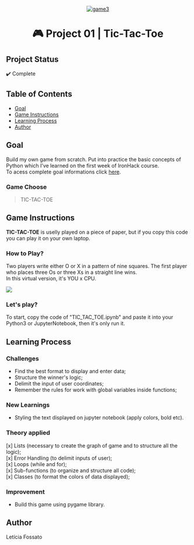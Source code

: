 <p align="center"><a href="https://imgbb.com/"><img src="https://i.ibb.co/Jny8QCy/game3.jpg" alt="game3" border="0"></a></p>
<h1 align="center">🎮 Project 01 | Tic-Tac-Toe </h1>

## Project Status
:heavy_check_mark: Complete

## Table of Contents 
- [Goal](#goal)
- [Game Instructions](#Game-Instructions)
- [Learning Process](#Challenges)
- [Author](#Author)

## Goal
Build my own game from scratch. Put into practice the basic concepts of Python which I’ve learned on the first week of IronHack course.<br>
To acess complete goal informations click <a href="https://drive.google.com/file/d/1pu8BtTec2VSng1MV3S-VKaXWBFpbdKpv/view?usp=sharing">here</a>.</br>

### Game Choose
> TIC-TAC-TOE

## Game Instructions
**TIC-TAC-TOE** is uselly played on a piece of paper, but if you copy this code you can play it on your own laptop.<br>
### How to Play? 
Two players write either O or X in a pattern of nine squares. The first player who places three Os or three Xs in a straight line wins. <br>
In this virtual version, it's YOU x CPU.<br>

![](https://media0.giphy.com/media/JTtbeZQ5PREQFzohgC/giphy.gif)

### Let's play?
To start, copy the code of "TIC_TAC_TOE.ipynb" and paste it into your Python3 or JupyterNotebook, then it's only run it.

## Learning Process
### Challenges
- Find the best format to display and enter data;
- Structure the winner's logic;
- Delimit the input of user coordinates;
- Remember the rules for work with global variables inside functions;

### New Learnings
- Styling the text displayed on jupyter notebook (apply colors, bold etc).

### Theory applied
[x] Lists (necessary to create the graph of game and to structure all the logic);<br>
[x] Error Handling (to delimit inputs of user);<br>
[x] Loops (while and for);<br>
[x] Sub-functions (to organize and structure all code);<br>
[x] Classes (to format the colors of data displayed);<br>
 
### Improvement
- Build this game using pygame library.

## Author
Letícia Fossato
